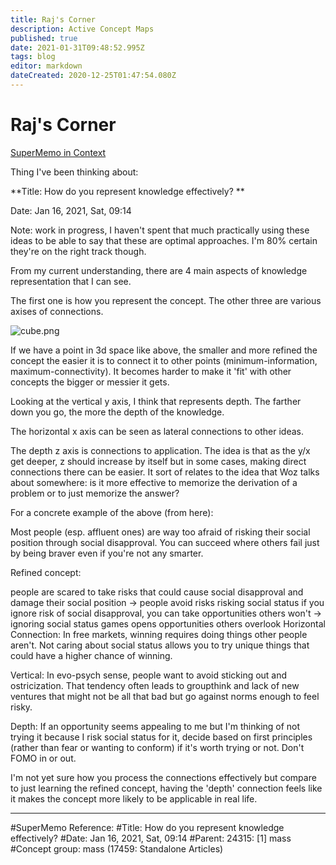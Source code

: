```yaml
---
title: Raj's Corner
description: Active Concept Maps
published: true
date: 2021-01-31T09:48:52.995Z
tags: blog
editor: markdown
dateCreated: 2020-12-25T01:47:54.080Z
---
```


# Raj's Corner

[SuperMemo in Context](/en/blogs/raj/smic)

Thing I've been thinking about:

**Title: How do you represent knowledge effectively? **

Date: Jan 16, 2021, Sat, 09:14

Note: work in progress, I haven't spent that much practically using these ideas to be able to say that these are optimal approaches. I'm 80% certain they're on the right track though. 

 

From my current understanding, there are 4 main aspects of knowledge representation that I can see. 

The first one is how you represent the concept. The other three are various axises of connections. 

![cube.png](/blogs/raj/cube.png)


If we have a point in 3d space like above, the smaller and more refined the concept the easier it is to connect it to other points (minimum-information, maximum-connectivity). It becomes harder to make it 'fit' with other concepts the bigger or messier it gets.

Looking at the vertical y axis, I think that represents depth. The farther down you go, the more the depth of the knowledge. 

The horizontal x axis can be seen as lateral connections to other ideas. 

The depth z axis is connections to application. The idea is that as the y/x get deeper, z should increase by itself but in some cases, making direct connections there can be easier. It sort of relates to the idea that Woz talks about somewhere: is it more effective to memorize the derivation of a problem or to just memorize the answer?

 

For a concrete example of the above (from here): 

Most people (esp. affluent ones) are way too afraid of risking their social position through social disapproval. You can succeed where others fail just by being braver even if you're not any smarter. 


Refined concept: 

people are scared to take risks that could cause social disapproval and damage their social position -> people avoid risks risking social status 
if you ignore risk of social disapproval, you can take opportunities others won't -> ignoring social status games opens opportunities others overlook
Horizontal Connection: In free markets, winning requires doing things other people aren't. Not caring about social status allows you to try unique things that could have a higher chance of winning. 

Vertical: In evo-psych sense, people want to avoid sticking out and ostricization. That tendency often leads to groupthink and lack of new ventures that might not be all that bad but go against norms enough to feel risky. 

Depth: If an opportunity seems appealing to me but I'm thinking of not trying it because I risk social status for it, decide based on first principles (rather than fear or wanting to conform) if it's worth trying or not. Don't FOMO in or out. 

I'm not yet sure how you process the connections effectively but compare to just learning the refined concept, having the 'depth' connection feels like it makes the concept more likely to be applicable in real life.




--------------------------------------------------------------------------------

#SuperMemo Reference:
#Title: How do you represent knowledge effectively?
#Date: Jan 16, 2021, Sat, 09:14
#Parent: 24315: [1] mass
#Concept group: mass (17459: Standalone Articles)